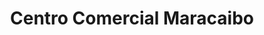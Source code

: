 ---
title: "Centro Comercial Maracaibo"
url: /caracas/centro-comercial-maracaibo/
shop: Einkaufszentrum
---